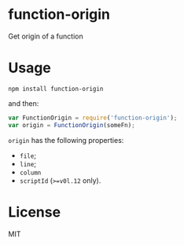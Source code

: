 # function-origin

Get origin of a function

# Usage

```
npm install function-origin
```

and then:

```javascript
var FunctionOrigin = require('function-origin');
var origin = FunctionOrigin(someFn);
```
`origin` has the following properties:

 - `file`;
 - `line`;
 - `column`
 - `scriptId` (`>=v0l.12` only).

# License

MIT
